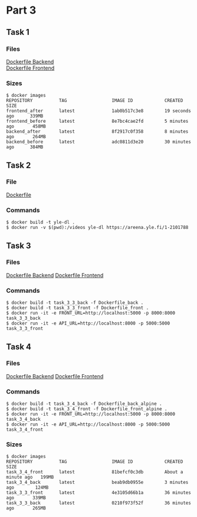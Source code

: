 # Part 3

## Task 1

### Files
[Dockerfile Backend](task_1/Dockerfile_back)  
[Dockerfile Frontend](task_1/Dockerfile_front)

### Sizes
```
$ docker images
REPOSITORY          TAG                 IMAGE ID            CREATED             SIZE
frontend_after      latest              1ab0b517c3e8        19 seconds ago      339MB
frontend_before     latest              8e7bc4cae2fd        5 minutes ago       458MB
backend_after       latest              8f2917c0f358        8 minutes ago       264MB
backend_before      latest              adc0811d3e20        30 minutes ago      384MB
```

## Task 2

### File
[Dockerfile](task_2/Dockerfile)

### Commands
```
$ docker build -t yle-dl .
$ docker run -v $(pwd):/videos yle-dl https://areena.yle.fi/1-2101788
```

## Task 3

### Files
[Dockerfile Backend](task_3/Dockerfile_back)
[Dockerfile Frontend](task_3/Dockerfile_front)

### Commands
```
$ docker build -t task_3_3_back -f Dockerfile_back .
$ docker build -t task_3_3_front -f Dockerfile_front .
$ docker run -it -e FRONT_URL=http://localhost:5000 -p 8000:8000 task_3_3_back
$ docker run -it -e API_URL=http://localhost:8000 -p 5000:5000 task_3_3_front
```

## Task 4

### Files
[Dockerfile Backend](task_4/Dockerfile_back_alpine)
[Dockerfile Frontend](task_4/Dockerfile_front_alpine)

### Commands
```
$ docker build -t task_3_4_back -f Dockerfile_back_alpine .
$ docker build -t task_3_4_front -f Dockerfile_front_alpine .
$ docker run -it -e FRONT_URL=http://localhost:5000 -p 8000:8000 task_3_4_back
$ docker run -it -e API_URL=http://localhost:8000 -p 5000:5000 task_3_4_front
```

### Sizes
```
$ docker images
REPOSITORY          TAG                 IMAGE ID            CREATED              SIZE
task_3_4_front      latest              81befcf0c3db        About a minute ago   199MB
task_3_4_back       latest              beab9db0955e        3 minutes ago        124MB
task_3_3_front      latest              4e3105d66b1a        36 minutes ago       339MB
task_3_3_back       latest              0210f973f52f        36 minutes ago       265MB

```
